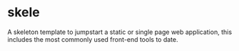 # skele
A skeleton template to jumpstart a static or single page web application, this includes the most commonly used front-end tools to date.
